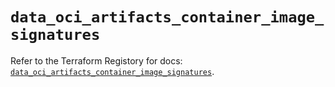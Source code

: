 # `data_oci_artifacts_container_image_signatures`

Refer to the Terraform Registory for docs: [`data_oci_artifacts_container_image_signatures`](https://registry.terraform.io/providers/oracle/oci/6.18.0/docs/data-sources/artifacts_container_image_signatures).

